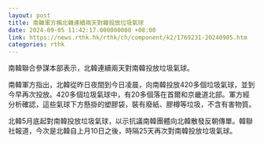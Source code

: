 ```yaml
---
layout: post
title: 南韓軍方稱北韓連續兩天對韓投放垃圾氣球
date: 2024-09-05 11:42:17.000000000 +08:00
link: https://news.rthk.hk/rthk/ch/component/k2/1769231-20240905.htm
categories: rthk
---
```


南韓聯合參謀本部表示，北韓連續兩天對南韓投放垃圾氣球。

南韓軍方指出，北韓從昨日夜間到今日凌晨，向南韓投放420多個垃圾氣球，並到今早再次投放。420多個垃圾氣球中，有20多個落在首爾和京畿道北部。軍方經分析確認，這些氣球下方懸掛的塑膠袋，裝有廢紙、膠樽等垃圾，不含有害物質。

北韓5月底起對南韓投放垃圾氣球，以示抗議南韓團體向北韓散發反朝傳單。韓聯社報道，今次是北韓自上月10日之後，時隔25天再次對南韓投放垃圾氣球。
